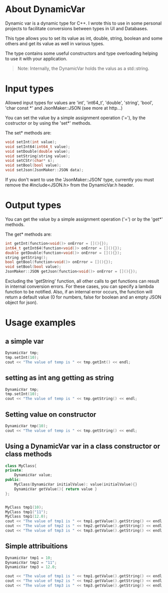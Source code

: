 # About DynamicVar
Dynamic var is a dynamic type for C++. I wrote this to use in some personal projects to facilitate conversions between types in UI and Databases. 

This type allows you to set its value as int, double, string, boolean and some others and get its value as well in various types.

The type contains some useful constructors and type overloading helping to use it with your application.

> Note: Internally, the DynamicVar holds the valus as a std::string.

# Input types

Allowed input types for values are 'int', 'int64_t', 'double', 'string', 'bool', 'char const *' and JsonMaker::JSON (see more at http...)

You can set the value by a simple assignment operation ('='), by the costructor or by using the 'set*' methods.

The set* methods are:

```c++
void setInt(int value);
void setInt64(int64_t value);
void setDouble(double value);
void setString(string value);
void setCStr(char* s);
void setBool(bool value);
void setJson(JsonMaker::JSON data);
```

If you don't want to use the 'JsonMaker::JSON' type, currently you must remove the #include<JSON.h> from the DynamicVar.h header.

# Output types

You can get the value by a simple assignment operation ('=') or by the 'get*' methods.

The get* methods are:

```c++
int getInt(function<void()> onError = [](){});
int64_t getInt64(function<void()> onError = [](){});
double getDouble(function<void()> onError = [](){});
string getString();
bool getBool(function<void()> onError = [](){});
void setBool(bool value);
JsonMaker::JSON getJson(function<void()> onError = [](){});
```

Excluding the 'getString' function, all other calls to get functions can result in internal conversion errors. For these cases, you can specify a lambda function to be notified. Also, if an internal error occurs, the function will return a default value (0 for numbers, false for boolean and an empty JSON object for json).

# Usage examples 

## a simple var

```c++
DynamicVar tmp;
tmp.setInt(10);
cout << "The value of temp is " << tmp.getInt() << endl;
```

## setting as int ang getting as string

```c++
DynamicVar tmp;
tmp.setInt(10);
cout << "The value of temp is " << tmp.getString() << endl;
```

## Setting value on constructor
```c++
DynamicVar tmp(10);
cout << "The value of temp is " << tmp.getString() << endl;
```

## Using a DynamicVar var in a class constructor or class methods
```c++
class MyClass{
private:
    DynamicVar value;
public:
    MyClass(DynamicVar initialValue): value(initialValue){}
    DynamicVar getValue(){ return value }
};


MyClass tmp1(10);
MyClass tmp1("11");
MyClass tmp1(12.0);
cout << "The value of tmp1 is " << tmp1.getValue().getString() << endl;
cout << "The value of tmp2 is " << tmp2.getValue().getString() << endl;
cout << "The value of tmp3 is " << tmp3.getValue().getString() << endl;
```

## Simple attribuitions

```c++
DynamicVar tmp1 = 10;
DynamicVar tmp2 = "11";
DynamicVar tmp3 = 12.0;

cout << "The value of tmp1 is " << tmp1.getValue().getString() << endl;
cout << "The value of tmp2 is " << tmp2.getValue().getString() << endl;
cout << "The value of tmp3 is " << tmp3.getValue().getString() << endl;
```

